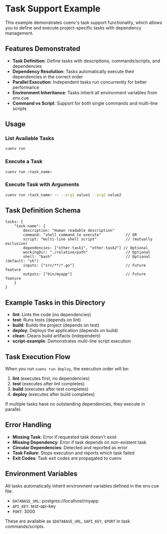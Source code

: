 # Task Support Example

This example demonstrates cuenv's task support functionality, which allows you to define and execute project-specific tasks with dependency management.

## Features Demonstrated

- **Task Definition**: Define tasks with descriptions, commands/scripts, and dependencies
- **Dependency Resolution**: Tasks automatically execute their dependencies in the correct order
- **Parallel Execution**: Independent tasks run concurrently for better performance
- **Environment Inheritance**: Tasks inherit all environment variables from env.cue
- **Command vs Script**: Support for both single commands and multi-line scripts

## Usage

### List Available Tasks

```bash
cuenv run
```

### Execute a Task

```bash
cuenv run <task_name>
```

### Execute Task with Arguments

```bash
cuenv run <task_name> -- --arg1 value1 --arg2 value2
```

## Task Definition Schema

```cue
tasks: {
    "task-name": {
        description: "Human readable description"
        command: "shell command to execute"           // OR
        script: "multi-line shell script"             // (mutually exclusive)
        dependencies: ["other-task1", "other-task2"] // Optional
        workingDir: "./relative/path"                 // Optional
        shell: "bash"                                 // Optional (default: "sh")
        inputs: ["src/**/*.go"]                       // Future feature
        outputs: ["bin/myapp"]                        // Future feature
    }
}
```

## Example Tasks in this Directory

- **lint**: Lints the code (no dependencies)
- **test**: Runs tests (depends on lint)
- **build**: Builds the project (depends on test)
- **deploy**: Deploys the application (depends on build)
- **clean**: Cleans build artifacts (independent)
- **script-example**: Demonstrates multi-line script execution

## Task Execution Flow

When you run `cuenv run deploy`, the execution order will be:

1. **lint** (executes first, no dependencies)
2. **test** (executes after lint completes)
3. **build** (executes after test completes)
4. **deploy** (executes after build completes)

If multiple tasks have no outstanding dependencies, they execute in parallel.

## Error Handling

- **Missing Task**: Error if requested task doesn't exist
- **Missing Dependency**: Error if task depends on non-existent task
- **Circular Dependencies**: Detected and reported as error
- **Task Failure**: Stops execution and reports which task failed
- **Exit Codes**: Task exit codes are propagated to cuenv

## Environment Variables

All tasks automatically inherit environment variables defined in the env.cue file:

- `DATABASE_URL`: postgres://localhost/myapp
- `API_KEY`: test-api-key
- `PORT`: 3000

These are available as `$DATABASE_URL`, `$API_KEY`, `$PORT` in task commands/scripts.
